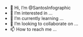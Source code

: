 - 👋 Hi, I’m @SantosInfographic
- 👀 I’m interested in ...
- 🌱 I’m currently learning ...
- 💞️ I’m looking to collaborate on ...
- 📫 How to reach me ...

<!---
SantosInfographic/SantosInfographic is a ✨ special ✨ repository because its `README.md` (this file) appears on your GitHub profile.
You can click the Preview link to take a look at your changes.
--->
